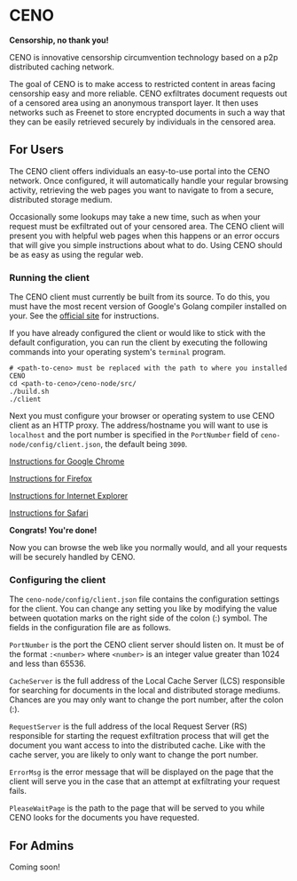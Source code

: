 # CENO

**Censorship, no thank you!**

CENO is innovative censorship circumvention technology based on a p2p distributed caching network.

The goal of CENO is to make access to restricted content in areas facing
censorship easy and more reliable.  CENO exfiltrates document requests out of
a censored area using an anonymous transport layer. It then uses networks such
as Freenet to store encrypted documents in such a way that they can be easily
retrieved securely by individuals in the censored area.

## For Users

The CENO client offers individuals an easy-to-use portal into the CENO
network. Once configured, it will automatically handle your regular browsing
activity, retrieving the web pages you want to navigate to from a secure,
distributed storage medium.

Occasionally some lookups may take a new time, such as when your request must
be exfiltrated out of your censored area. The CENO client will present you with
helpful web pages when this happens or an error occurs that will give you
simple instructions about what to do. Using CENO should be as easy as using
the regular web.

### Running the client

The CENO client must currently be built from its source. To do this, you must
have the most recent version of Google's Golang compiler installed on your.
See the [official site](https://golang.org/doc/install) for instructions.

If you have already configured the client or would like to stick with the
default configuration, you can run the client by executing the following
commands into your operating system's `terminal` program.

```
# <path-to-ceno> must be replaced with the path to where you installed CENO
cd <path-to-ceno>/ceno-node/src/
./build.sh
./client
```

Next you must configure your browser or operating system to use CENO client as
an HTTP proxy.  The address/hostname you will want to use is `localhost` and
the port number is specified in the `PortNumber` field of `ceno-node/config/client.json`, the default being `3090`.

[Instructions for Google Chrome](https://support.google.com/chrome/answer/96815?hl=en)

[Instructions for Firefox](http://www.wikihow.com/Enter-Proxy-Settings-in-Firefox)

[Instructions for Internet Explorer](http://windows.microsoft.com/en-ca/windows/change-internet-explorer-proxy-server-settings#1TC=windows-7)

[Instructions for Safari](http://www.ehow.com/how_8186045_change-proxy-safari.html)

**Congrats! You're done!**

Now you can browse the web like you normally would, and all your requests will
be securely handled by CENO.

### Configuring the client

The `ceno-node/config/client.json` file contains the configuration settings
for the client. You can change any setting you like by modifying the value
between quotation marks on the right side of the colon (:) symbol. The fields
in the configuration file are as follows.

`PortNumber` is the port the CENO client server should listen on. It must be of the format `:<number>` where `<number>` is an integer value greater than 1024 and less than 65536.

`CacheServer` is the full address of the Local Cache Server (LCS) responsible for searching for documents in the local and distributed storage mediums. Chances are you may only want to change the port number, after the colon (:).

`RequestServer` is the full address of the local Request Server (RS) responsible for starting the request exfiltration process that will get the document you want access to into the distributed cache. Like with the cache server, you are likely to only want to change the port number.

`ErrorMsg` is the error message that will be displayed on the page that the client will serve you in the case that an attempt at exfiltrating your request fails.

`PleaseWaitPage` is the path to the page that will be served to you while CENO looks for the documents you have requested.

## For Admins

Coming soon!
